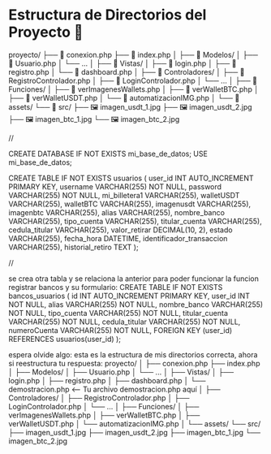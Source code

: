 # Estructura de Directorios del Proyecto 📁

proyecto/
├── 📄 conexion.php
├── 📄 index.php
│
├── 📂 Modelos/
│ ├── 📄 Usuario.php
│ └── ...
│
├── 📂 Vistas/
│ ├── 📄 login.php
│ ├── 📄 registro.php
│ └── 📄 dashboard.php
│
├── 📂 Controladores/
│ ├── 📄 RegistroControlador.php
│ ├── 📄 LoginControlador.php
│ └── ...
│
├── 📂 Funciones/
│ ├── 📄 verImagenesWallets.php
│ ├── 📄 verWalletBTC.php
│ ├── 📄 verWalletUSDT.php
│ └── 📄 automatizacionIMG.php
│
└── 📂 assets/
└── 📂 src/
├── 🖼️ imagen_usdt_1.jpg
├── 🖼️ imagen_usdt_2.jpg
├── 🖼️ imagen_btc_1.jpg
└── 🖼️ imagen_btc_2.jpg



//

CREATE DATABASE IF NOT EXISTS mi_base_de_datos;
USE mi_base_de_datos;

CREATE TABLE IF NOT EXISTS usuarios (
    user_id INT AUTO_INCREMENT PRIMARY KEY,
    username VARCHAR(255) NOT NULL,
    password VARCHAR(255) NOT NULL,
    mi_billetera1 VARCHAR(255),
    walletUSDT VARCHAR(255),
    walletBTC VARCHAR(255),
    imagenusdt VARCHAR(255),
    imagenbtc VARCHAR(255),
    alias VARCHAR(255),
    nombre_banco VARCHAR(255),
    tipo_cuenta VARCHAR(255),
    titular_cuenta VARCHAR(255),
    cedula_titular VARCHAR(255),
    valor_retirar DECIMAL(10, 2),
    estado VARCHAR(255),
    fecha_hora DATETIME,
    identificador_transaccion VARCHAR(255),
    historial_retiro TEXT
);









//


se crea otra tabla y se relaciona la anterior para poder funcionar la funcion registrar bancos  y su formulario: CREATE TABLE IF NOT EXISTS bancos_usuarios (
    id INT AUTO_INCREMENT PRIMARY KEY,
    user_id INT NOT NULL,
    alias VARCHAR(255) NOT NULL,
    nombre_banco VARCHAR(255) NOT NULL,
    tipo_cuenta VARCHAR(255) NOT NULL,
    titular_cuenta VARCHAR(255) NOT NULL,
    cedula_titular VARCHAR(255) NOT NULL,
    numeroCuenta VARCHAR(255) NOT NULL,
    FOREIGN KEY (user_id) REFERENCES usuarios(user_id)
);




espera olvide algo: esta es la estructura de mis directorios correcta, ahora si reestructura tu respuesta: proyecto/
│
├── conexion.php
├── index.php
│
├── Modelos/
│   ├── Usuario.php
│   └── ...
│
├── Vistas/
│   ├── login.php
│   ├── registro.php
│   ├── dashboard.php
│   └── demostracion.php   <-- Tu archivo demostracion.php aquí
│
├── Controladores/
│   ├── RegistroControlador.php
│   ├── LoginControlador.php
│   └── ...
│
├── Funciones/
│   ├── verImagenesWallets.php
│   ├── verWalletBTC.php
│   ├── verWalletUSDT.php
│   └── automatizacionIMG.php
│
└── assets/
    └── src/
        ├── imagen_usdt_1.jpg
        ├── imagen_usdt_2.jpg
        ├── imagen_btc_1.jpg
        └── imagen_btc_2.jpg